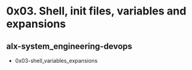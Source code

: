 # 0x03. Shell, init files, variables and expansions

##  alx-system_engineering-devops

* 0x03-shell_variables_expansions
